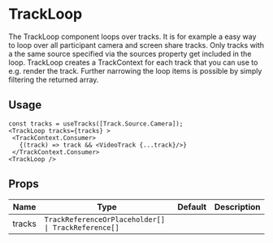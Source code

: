 <!--
!!!! Autogenerated File !!!!
This file was created by @livekit/components-docs-gen and should not be changed manually.
The contents of this file can be replaced at any time which would lead to the loss of all manual changes.
-->

# TrackLoop

The TrackLoop component loops over tracks. It is for example a easy way to loop over all participant camera and screen share tracks. Only tracks with a the same source specified via the sources property get included in the loop. TrackLoop creates a TrackContext for each track that you can use to e.g. render the track. Further narrowing the loop items is possible by simply filtering the returned array.

## Usage

```tsx
const tracks = useTracks([Track.Source.Camera]);
<TrackLoop tracks={tracks} >
 <TrackContext.Consumer>
   {(track) => track && <VideoTrack {...track}/>}
 </TrackContext.Consumer>
<TrackLoop />
```

<!--USAGE_INSERT_MARKER-->


## Props

| Name | Type | Default | Description |
| --- | --- | --- | --- |
| tracks | `TrackReferenceOrPlaceholder[] \| TrackReference[]` |  |  |


